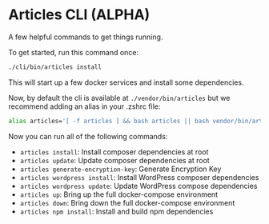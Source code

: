 # Articles CLI (ALPHA)

A few helpful commands to get things running.

To get started, run this command once:

```sh
./cli/bin/articles install
```

This will start up a few docker services and install some dependencies.

Now, by default the cli is available at `./vendor/bin/articles` but we recommend adding an alias in your .zshrc file:

```sh
alias articles='[ -f articles ] && bash articles || bash vendor/bin/articles'
```

Now you can run all of the following commands:

- `articles install`: Install composer dependencies at root
- `articles update`: Update composer dependencies at root
- `articles generate-encryption-key`: Generate Encryption Key
- `articles wordpress install`: Install WordPress composer dependencies
- `articles wordpress update`: Update WordPress compose dependencies
- `articles up`: Bring up the full docker-compose environment
- `articles down`: Bring down the full docker-compose environment
- `articles npm install`: Install and build npm dependencies